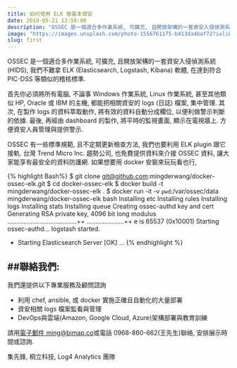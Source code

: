 ```yaml
---
title: 如何使用 ELK 做基本資安
date: 2019-05-21 13:58:00
description: "OSSEC 是一個適合多作業系統, 可擴充, 且開放架構的一套資安入侵偵測系統 (HIDS), 我們不難拿 ELK (Elasticsearch, Logstash, Kibana) 軟體, 在達到符合 PIC-DSS 等類似的稽核標準."
image: "https://images.unsplash.com/photo-1556761175-b413da4baf72?ixlib=rb-1.2.1&auto=format&fit=crop&w=1567&q=80"
slug: first
---
```


>
OSSEC 是一個適合多作業系統, 可擴充, 且開放架構的一套資安入侵偵測系統 (HIDS), 我們不難拿 ELK (Elasticsearch, Logstash, Kibana) 軟體, 在達到符合 PIC-DSS 等類似的稽核標準.


首先你必須將所有電腦, 不論事 Windows 作業系統, Linux 作業系統, 甚至其他類似 HP, Oracle 或 IBM 的主機, 都能把相關資安的 logs (日誌) 檔案, 集中管理. 其次, 在製作 logs 的資料萃取動作, 將有效的資料自動分成欄位, 以便利做警示判斷的依據. 最後, 再經由 dashboard 的製作, 將平時的監視畫面, 顯示在電視牆上. 方便資安人員管理與提供警示.



OSSEC 有一些標準規範, 且不定期更新檢查方法, 我們也要利用 ELK plugin 跟它接軌. 台灣 Trend Micro Inc. 趨勢公司, 也免費提供資料來介接 OSSEC 資料, 讓大家能享有最安全的資料防護網. 如果想要用 docker 安裝來玩玩看也行,

{% highlight Bash%}
$ git clone git@github.com:mingderwang/docker-ossec-elk.git
$ cd docker-ossec-elk
$ docker build -t mingderwang/docker-ossec-elk .
$ docker run -it -v `pwd`:/var/ossec/data mingderwang/docker-ossec-elk bash
Installing etc
Installing rules
Installing logs
Installing stats
Installing queue
Creating ossec-authd key and cert
Generating RSA private key, 4096 bit long modulus
.......................................++
.....................++
e is 65537 (0x10001)
Starting ossec-authd...
logstash started.
 * Starting Elasticsearch Server           [OK]
...
{% endhighlight %}

>

##聯絡我們:
---------------------
我們還提供以下專業服務及顧問諮詢

* 利用 chef, ansible, 或 docker 實施正確且自動化的大量部署
* 資安相關 logs 檔案監看與管理
* DevOps與雲端(Amazon, Google Cloud, Azure)架構部署與教育訓練


請用[電子郵件 ming@bimap.co](mailto:ming@bimap.co)或電話 0968-860-662(王先生)聯絡,
安排展示時間或諮詢.


集先鋒, 桐立科技, Log4 Analytics 團隊
